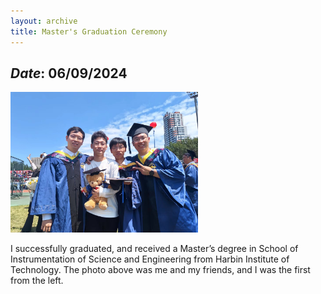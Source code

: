 ```yaml
---
layout: archive
title: Master's Graduation Ceremony
---
```


## *Date*: 06/09/2024

<img src="../news/imgs/MA_gra.png" width=300px>

I successfully graduated, and received a Master’s degree in School of Instrumentation of Science and Engineering from Harbin Institute of Technology. The photo above was me and my friends, and I was the first from the left.
